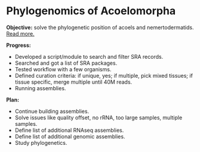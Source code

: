 Phylogenomics of Acoelomorpha
=============================

**Objective:** solve the phylogenetic position of acoels and nemertodermatids.
[Read more.](description.md)

**Progress:**
- Developed a script/module to search and filter SRA records.
- Searched and got a list of SRA packages.
- Tested workflow with a few organisms.
- Defined curation criteria: if unique, yes; if multiple, pick mixed tissues; if
  tissue specific, merge multiple until 40M reads.
- Running assemblies.

**Plan:**
- Continue building assemblies.
- Solve issues like quality offset, no rRNA, too large samples, multiple
  samples.
- Define list of additional RNAseq assemblies.
- Define list of additional genomic assemblies.
- Study phylogenetics.
